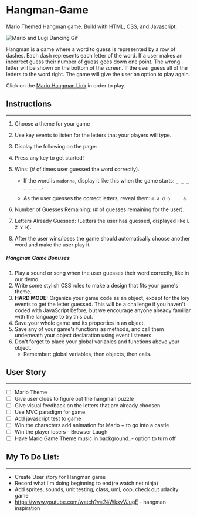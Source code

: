# Hangman-Game

Mario Themed Hangman game. Build with HTML, CSS, and Javascript.

![Mario and Lugi Dancing Gif](https://media.tenor.com/images/97872918807392449bb7acde89feb39e/tenor.gif)

Hangman is a game where a word to guess is represented by a row of dashes. Each dash represents each letter of the word. If a user
makes an incorrect guess their number of guess goes down one point. The wrong letter will be shown on the bottom of the screen. If the user guess all of the letters to the word right. The game will give the user an option to play again.

Click on the [Mario Hangman Link](https://zaynaib.github.io/Hangman-Game/) in order to play.

## Instructions

---

1. Choose a theme for your game

2. Use key events to listen for the letters that your players will type.

3. Display the following on the page:

4. Press any key to get started!

5. Wins: (# of times user guessed the word correctly).

    - If the word is `madonna`, display it like this when the game starts: `_ _ _ _ _ _ _`.

    - As the user guesses the correct letters, reveal them: `m a d o _ _ a`.

6. Number of Guesses Remaining: (# of guesses remaining for the user).

7. Letters Already Guessed: (Letters the user has guessed, displayed like `L Z Y H`).

8. After the user wins/loses the game should automatically choose another word and make the user play it.

##### Hangman Game Bonuses

1. Play a sound or song when the user guesses their word correctly, like in our demo.
2. Write some stylish CSS rules to make a design that fits your game's theme.
3. **HARD MODE:** Organize your game code as an object, except for the key events to get the letter guessed. This will be a challenge if you haven't coded with JavaScript before, but we encourage anyone already familiar with the language to try this out.
4. Save your whole game and its properties in an object.
5. Save any of your game's functions as methods, and call them underneath your object declaration using event listeners.
6. Don't forget to place your global variables and functions above your object.
    - Remember: global variables, then objects, then calls.

## User Story

---

-   [ ] Mario Theme
-   [ ] Give user clues to figure out the hangman puzzle
-   [ ] Give visual feedback on the letters that are already choosen
-   [ ] Use MVC paradigm for game
-   [ ] Add javascript test to game
-   [ ] Win the characters add animation for Mario + to go into a castle
-   [ ] Win the player losers - Browser Laugh
-   [ ] Have Mario Game Theme music in background. - option to turn off

## My To Do List:

---

-   Create User story for Hangman game
-   Record what I'm doing beginning to end(re watch net ninja)
-   Add sprites, sounds, unit testing, class, uml, oop, check out udacity game
-   https://www.youtube.com/watch?v=24WkxvVJugE - hangman inspiration
